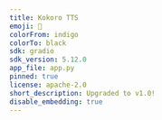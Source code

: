 ```yaml
---
title: Kokoro TTS
emoji: 🍻
colorFrom: indigo
colorTo: black
sdk: gradio
sdk_version: 5.12.0
app_file: app.py
pinned: true
license: apache-2.0
short_description: Upgraded to v1.0!
disable_embedding: true
---
```

